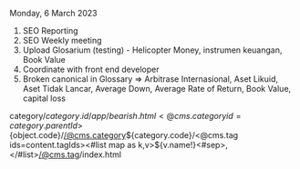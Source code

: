 Monday, 6 March 2023
1. SEO Reporting
2. SEO Weekly meeting
3. Upload Glosarium (testing) - Helicopter Money, instrumen keuangan, Book Value
4. Coordinate with front end developer
5. Broken canonical in Glossary => Arbitrase Internasional, Aset Likuid, Aset Tidak Lancar, Average Down, Average Rate of Return, Book Value, capital loss


<table width="525">

category/${category.id}
/app/bearish.html
<@cms.category id=category.parentId>${object.code}/</@cms.category>${category.code}/<@cms.tag ids=content.tagIds><#list map as k,v>${v.name!}<#sep>,</#list></@cms.tag>/index.html


